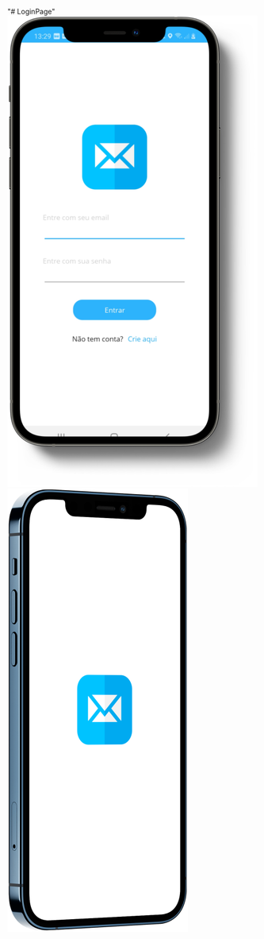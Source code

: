 "# LoginPage" 
![Logo do GitHub](https://github.com/Marcos-Jose-DV/LoginPage/blob/main/LoginPages/Resources/Images/loginPage.png)
![Logo do GitHub](https://github.com/Marcos-Jose-DV/LoginPage/blob/main/LoginPages/Resources/Images/splashScreen.png)

